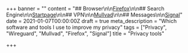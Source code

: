 +++
banner = ""
content = "## Browser\n\n[Firefox](https://www.mozilla.org/en-US/firefox/new/)\n\n## Search Engine\n\n[Startpage](https://www.startpage.com/)\n\n## VPN\n\n[Mullvad](https://mullvad.net/en/)\n\n## Messages\n\n[Signal](https://signal.org/en/)"
date = 2021-01-07T00:00:00Z
draft = true
meta_description = "Which software and tools I use to improve my privacy"
tags = ["Privacy", "Wireguard", "Mullvad", "Firefox", "Signal"]
title = "Privacy tools"

+++
